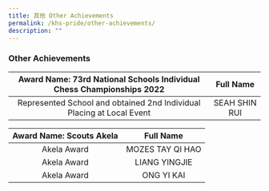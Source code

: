 ```yaml
---
title: 其他 Other Achievements
permalink: /khs-pride/other-achievements/
description: ""
---
```

### Other Achievements

| Award Name: 73rd National Schools Individual Chess Championships 2022 | Full Name |
|:---:|:---:|
| Represented School and obtained 2nd Individual Placing at Local Event | SEAH SHIN RUI |

| Award Name: Scouts Akela | Full Name |
|:---:|:---:|
| Akela Award | MOZES TAY QI HAO |
| Akela Award | LIANG YINGJIE |
| Akela Award | ONG YI KAI |